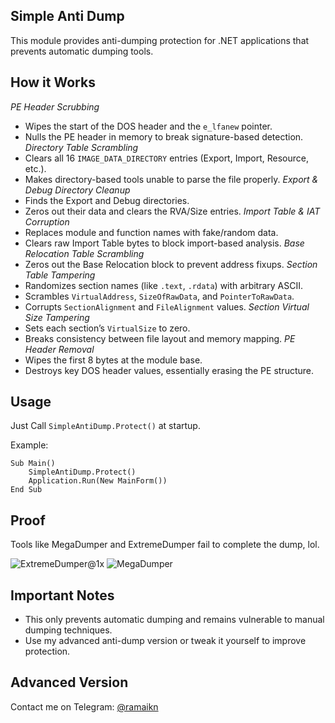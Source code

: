 ## Simple Anti Dump
This module provides anti-dumping protection for .NET applications that prevents automatic dumping tools.

## How it Works
*PE Header Scrubbing*
- Wipes the start of the DOS header and the `e_lfanew` pointer.
- Nulls the PE header in memory to break signature-based detection.
*Directory Table Scrambling*
- Clears all 16 `IMAGE_DATA_DIRECTORY` entries (Export, Import, Resource, etc.).
- Makes directory-based tools unable to parse the file properly.
*Export & Debug Directory Cleanup*
- Finds the Export and Debug directories.
- Zeros out their data and clears the RVA/Size entries.
*Import Table & IAT Corruption*
- Replaces module and function names with fake/random data.
- Clears raw Import Table bytes to block import-based analysis.
*Base Relocation Table Scrambling*
- Zeros out the Base Relocation block to prevent address fixups.
*Section Table Tampering*
- Randomizes section names (like `.text`, `.rdata`) with arbitrary ASCII.
- Scrambles `VirtualAddress`, `SizeOfRawData`, and `PointerToRawData`.
- Corrupts `SectionAlignment` and `FileAlignment` values.
*Section Virtual Size Tampering*
- Sets each section’s `VirtualSize` to zero.
- Breaks consistency between file layout and memory mapping.
*PE Header Removal*
- Wipes the first 8 bytes at the module base.
- Destroys key DOS header values, essentially erasing the PE structure.

## Usage
Just Call `SimpleAntiDump.Protect()` at startup.

Example:

```vb.net
Sub Main()
    SimpleAntiDump.Protect()
    Application.Run(New MainForm())
End Sub
```

## Proof
Tools like MegaDumper and ExtremeDumper fail to complete the dump, lol.

![ExtremeDumper@1x](https://github.com/user-attachments/assets/56948b3b-b8a7-4767-a94d-4e2725728b94) ![MegaDumper](https://github.com/user-attachments/assets/8fc016f3-e231-4189-a8d0-d3374f065056)

## Important Notes
- This only prevents automatic dumping and remains vulnerable to manual dumping techniques.
- Use my advanced anti-dump version or tweak it yourself to improve protection.

## Advanced Version
Contact me on Telegram: [@ramaikn](https://t.me/ramaikn)
